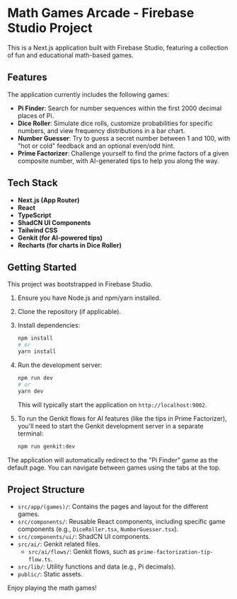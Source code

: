 
# Math Games Arcade - Firebase Studio Project

This is a Next.js application built with Firebase Studio, featuring a collection of fun and educational math-based games.

## Features

The application currently includes the following games:

*   **Pi Finder**: Search for number sequences within the first 2000 decimal places of Pi.
*   **Dice Roller**: Simulate dice rolls, customize probabilities for specific numbers, and view frequency distributions in a bar chart.
*   **Number Guesser**: Try to guess a secret number between 1 and 100, with "hot or cold" feedback and an optional even/odd hint.
*   **Prime Factorizer**: Challenge yourself to find the prime factors of a given composite number, with AI-generated tips to help you along the way.

## Tech Stack

*   **Next.js (App Router)**
*   **React**
*   **TypeScript**
*   **ShadCN UI Components**
*   **Tailwind CSS**
*   **Genkit (for AI-powered tips)**
*   **Recharts (for charts in Dice Roller)**

## Getting Started

This project was bootstrapped in Firebase Studio.

1.  Ensure you have Node.js and npm/yarn installed.
2.  Clone the repository (if applicable).
3.  Install dependencies:
    ```bash
    npm install
    # or
    yarn install
    ```
4.  Run the development server:
    ```bash
    npm run dev
    # or
    yarn dev
    ```
    This will typically start the application on `http://localhost:9002`.

5.  To run the Genkit flows for AI features (like the tips in Prime Factorizer), you'll need to start the Genkit development server in a separate terminal:
    ```bash
    npm run genkit:dev
    ```

The application will automatically redirect to the "Pi Finder" game as the default page. You can navigate between games using the tabs at the top.

## Project Structure

*   `src/app/(games)/`: Contains the pages and layout for the different games.
*   `src/components/`: Reusable React components, including specific game components (e.g., `DiceRoller.tsx`, `NumberGuesser.tsx`).
*   `src/components/ui/`: ShadCN UI components.
*   `src/ai/`: Genkit related files.
    *   `src/ai/flows/`: Genkit flows, such as `prime-factorization-tip-flow.ts`.
*   `src/lib/`: Utility functions and data (e.g., Pi decimals).
*   `public/`: Static assets.

Enjoy playing the math games!
